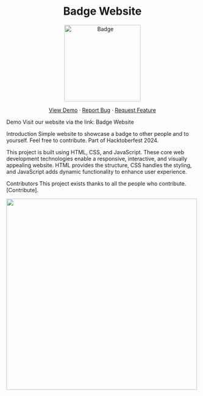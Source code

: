 <div align="center"> <h1> Badge Website </h1> <img src="https://github.com/user-attachments/assets/6d865777-b676-4f61-8843-d73bf2f6c07c" href="https://badge-website.netlify.app/" alt="Badge" height="200" width="200"> <p align="center"> <a href="https://badge-website.netlify.app/" target="blank">View Demo</a> · <a href="https://github.com/rajatuiwebdev/badge-website/issues/new/choose">Report Bug</a> · <a href="https://github.com/rajatuiwebdev/badge-website/pulls">Request Feature</a> </p> </div>


Demo
Visit our website via the link: Badge Website



Introduction
Simple website to showcase a badge to other people and to yourself. Feel free to contribute. Part of Hacktoberfest 2024.

This project is built using HTML, CSS, and JavaScript. These core web development technologies enable a responsive, interactive, and visually appealing website. HTML provides the structure, CSS handles the styling, and JavaScript adds dynamic functionality to enhance user experience.

Contributors
This project exists thanks to all the people who contribute. [Contribute].

<a href="https://github.com/rajatuiwebdev/badge-website/graphs/contributors"> <img src="https://contrib.rocks/image?repo=rajatuiwebdev/badge-website" width="500" button="false"/> </a>
